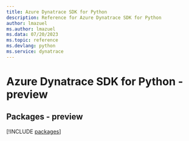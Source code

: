 ```yaml
---
title: Azure Dynatrace SDK for Python
description: Reference for Azure Dynatrace SDK for Python
author: lmazuel
ms.author: lmazuel
ms.data: 07/20/2023
ms.topic: reference
ms.devlang: python
ms.service: dynatrace
---
```

# Azure Dynatrace SDK for Python - preview
## Packages - preview
[!INCLUDE [packages](dynatrace-index.md)]